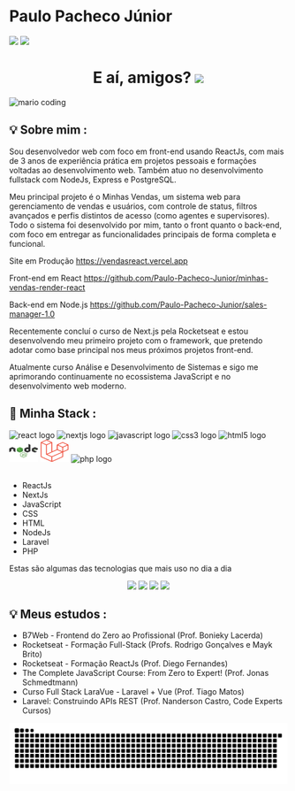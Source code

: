 # Paulo Pacheco Júnior
<a href="https://linkedin.com/in/paulo-pacheco-junior"><img src="https://img.shields.io/badge/linkedin-0077B5.svg?style=for-the-badge&logo=linkedin&logoColor=white"></a>
<a href="mailto:pejotadev@gmail.com"><img src="https://img.shields.io/badge/e‑mail-D14836.svg?style=for-the-badge&logo=GMail&logoColor=white"></a>

<h1 align="center" > E aí, amigos? <img src="https://media.giphy.com/media/hvRJCLFzcasrR4ia7z/giphy.gif" width="30px"></h1>

![mario coding](https://i.imgur.com/1ZvVkDc.gif)

## 💡 Sobre mim :

Sou desenvolvedor web com foco em front-end usando ReactJs, com mais de 3 anos de experiência prática em projetos pessoais e formações voltadas ao desenvolvimento web. Também atuo no desenvolvimento fullstack com NodeJs, Express e PostgreSQL.

Meu principal projeto é o Minhas Vendas, um sistema web para gerenciamento de vendas e usuários, com controle de status, filtros avançados e perfis distintos de acesso (como agentes e supervisores). Todo o sistema foi desenvolvido por mim, tanto o front quanto o back-end, com foco em entregar as funcionalidades principais de forma completa e funcional.

Site em Produção 
https://vendasreact.vercel.app

Front-end em React
https://github.com/Paulo-Pacheco-Junior/minhas-vendas-render-react

Back-end em Node.js
https://github.com/Paulo-Pacheco-Junior/sales-manager-1.0

Recentemente concluí o curso de Next.js pela Rocketseat e estou desenvolvendo meu primeiro projeto com o framework, que pretendo adotar como base principal nos meus próximos projetos front-end.

Atualmente curso Análise e Desenvolvimento de Sistemas e sigo me aprimorando continuamente no ecossistema JavaScript e no desenvolvimento web moderno.
 
## 🔮 Minha Stack :

<div align="left">  
  <img src="https://cdn.jsdelivr.net/gh/devicons/devicon/icons/react/react-original.svg" height="40" width="52" alt="react logo"  />
 <img src="https://cdn.jsdelivr.net/gh/devicons/devicon/icons/nextjs/nextjs-original.svg" height="40" width="52" alt="nextjs logo" />
  <img src="https://cdn.jsdelivr.net/gh/devicons/devicon/icons/javascript/javascript-original.svg" height="40" width="52" alt="javascript logo"  />
  <img src="https://cdn.jsdelivr.net/gh/devicons/devicon/icons/css3/css3-original.svg" height="40" width="52" alt="css3 logo"  />
  <img src="https://cdn.jsdelivr.net/gh/devicons/devicon/icons/html5/html5-original.svg" height="40" width="52" alt="html5 logo"  />
  <img src="https://github.com/devicons/devicon/blob/master/icons/nodejs/nodejs-original-wordmark.svg" height="40" width="52" alt="html5 logo"  />
  <img src="https://github.com/devicons/devicon/blob/v2.16.0/icons/laravel/laravel-original.svg" height="40" width="52" alt="laravel logo" />        
  <img src="https://cdn.jsdelivr.net/gh/devicons/devicon/icons/php/php-original.svg" height="40" width="52" alt="php logo"  />
</div>
<br/>
<ul>
    <li>ReactJs</li>
    <li>NextJs</li>
    <li>JavaScript</li>
    <li>CSS</li> 
    <li>HTML</li>
    <li>NodeJs</li>
    <li>Laravel</li>
    <li>PHP</li>
</ul>

Estas são algumas das tecnologias que mais uso no dia a dia
 
<div align="center">
 <img src="https://media3.giphy.com/media/ln7z2eWriiQAllfVcn/200w.webp" width="100">      
 <img src="https://i.giphy.com/media/eNAsjO55tPbgaor7ma/200w.webp" width="100">      
 <img src="https://i.giphy.com/media/KzJkzjggfGN5Py6nkT/200.webp" width="100">      
 <img src="https://i.giphy.com/media/IdyAQJVN2kVPNUrojM/200.webp" width="100">      
</div>

## 💡 Meus estudos :
  <ul>
    <li>B7Web - Frontend do Zero ao Profissional (Prof. Bonieky Lacerda)</li>
    <li>Rocketseat - Formação Full-Stack (Profs. Rodrigo Gonçalves e Mayk Brito)</li>
    <li>Rocketseat - Formação ReactJs (Prof. Diego Fernandes)</li>
    <li>The Complete JavaScript Course: From Zero to Expert! (Prof. Jonas Schmedtmann)</li>
    <li>Curso Full Stack LaraVue - Laravel + Vue (Prof. Tiago Matos)</li>
    <li>Laravel: Construindo APIs REST (Prof. Nanderson Castro, Code Experts Cursos)</li>
  </ul>
 
![Snake animation](https://github.com/Ricmaloy/Ricmaloy/blob/output/github-contribution-grid-snake.svg)

